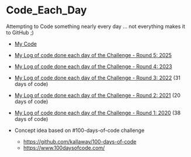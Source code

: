 # Code_Each_Day
Attempting to Code something nearly every day ... not everything makes it to GitHub ;)

- [My Code](https://github.com/WendyAnthony/Code_Each_Day/tree/master/My_Code)
- [My Log of code done each day of the Challenge - Round 5: 2025](https://github.com/WendyAnthony/Code_Each_Day/blob/master/Code-Projects-2025.md)
- [My Log of code done each day of the Challenge - Round 4: 2023](https://github.com/WendyAnthony/Code_Each_Day/blob/master/Code-Projects-2023.md)
- [My Log of code done each day of the Challenge - Round 3: 2022](https://github.com/WendyAnthony/Code_Each_Day/blob/master/Code-Projects-2022.md) (31 days of code)
- [My Log of code done each day of the Challenge - Round 2: 2021](https://github.com/WendyAnthony/Code_Each_Day/blob/master/Code-Projects-2021.md) (20 days of code)
- [My Log of code done each day of the Challenge - Round 1: 2020](https://github.com/WendyAnthony/Code_Each_Day/blob/master/Code-Projects-2020.md) (38 days of code)

- Concept idea based on #100-days-of-code challenge 
  - https://github.com/kallaway/100-days-of-code
  - https://www.100daysofcode.com/
